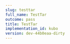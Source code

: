 ```yaml
---
slug: testtar
full_name: TestTar
outcome: pass
title: TestTar
implementation_id: kubo
version: dev-44b0eaa-dirty
---
```



